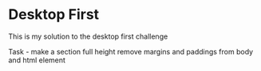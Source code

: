 # Desktop First 

This is my solution to the desktop first challenge

Task - make a section full height
remove margins and paddings from body and html element